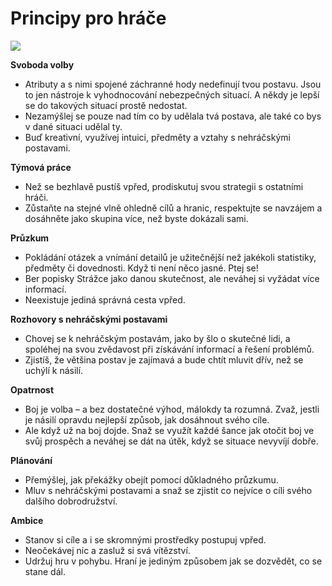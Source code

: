 # Principy pro hráče

<img src="/assets/player_principles.webp"/>

**Svoboda volby**

- Atributy a s nimi spojené záchranné hody nedefinují tvou postavu. Jsou to jen nástroje k vyhodnocování nebezpečných situací. A někdy je lepší se do takových situací prostě nedostat.
- Nezamýšlej se pouze nad tím co by udělala tvá postava, ale také co bys v dané situaci udělal ty.
- Buď kreativní, využívej intuici, předměty a vztahy s nehráčskými postavami.

**Týmová práce**

- Než se bezhlavě pustíš vpřed, prodiskutuj svou strategii s ostatními hráči.
- Zůstaňte na stejné vlně ohledně cílů a hranic, respektujte se navzájem a dosáhněte jako skupina více, než byste dokázali sami.

**Průzkum**

- Pokládání otázek a vnímání detailů je užitečnější než jakékoli statistiky, předměty či dovednosti. Když ti není něco jasné. Ptej se!
- Ber popisky Strážce jako danou skutečnost, ale neváhej si vyžádat více informací.
- Neexistuje jediná správná cesta vpřed.

**Rozhovory s nehráčskými postavami**

- Chovej se k nehráčským postavám, jako by šlo o skutečné lidi, a spoléhej na svou zvědavost při získávání informací a řešení problémů.
- Zjistíš, že většina postav je zajímavá a bude chtít mluvit dřív, než se uchýlí k násilí.

**Opatrnost**

- Boj je volba – a bez dostatečné výhod, málokdy ta rozumná. Zvaž, jestli je násilí opravdu nejlepší způsob, jak dosáhnout svého cíle.
- Ale když už na boj dojde. Snaž se využít každé šance jak otočit boj ve svůj prospěch a neváhej se dát na útěk, když se situace nevyvíjí dobře.

**Plánování**

- Přemýšlej, jak překážky obejít pomocí důkladného průzkumu.
- Mluv s nehráčskými postavami a snaž se zjistit co nejvíce o cíli svého dalšího dobrodružství.

**Ambice**

- Stanov si cíle a i se skromnými prostředky postupuj vpřed.
- Neočekávej nic a zasluž si svá vítězství.
- Udržuj hru v pohybu. Hraní je jediným způsobem jak se dozvědět, co se stane dál.

